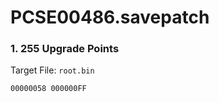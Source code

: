 # PCSE00486.savepatch

### 1. 255 Upgrade Points

Target File: `root.bin`

```
00000058 000000FF
```

